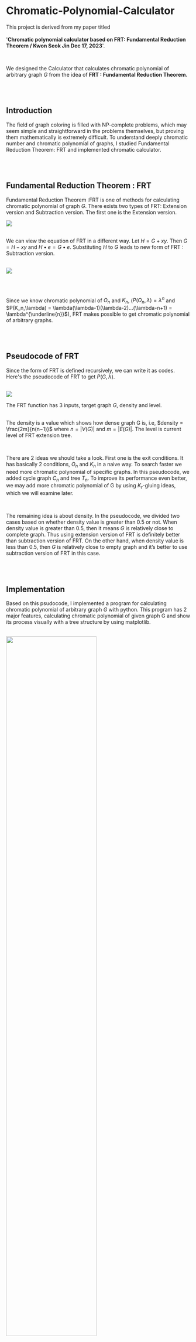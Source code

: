# Chromatic-Polynomial-Calculator

This project is derived from my paper titled <br><br> '**Chromatic polynomial calculator based on FRT: Fundamental
Reduction Theorem / Kwon Seok Jin Dec 17, 2023**'.

<br>

We designed the Calculator that calculates chromatic polynomial of arbitrary graph $G$ from the idea of **FRT : Fundamental
Reduction Theorem.** 

<br><br>

## Introduction 

The field of graph coloring is filled with NP-complete problems, which may seem simple and straightforward in the problems themselves, 
but proving them mathematically is extremely difficult. To understand deeply chromatic number and chromatic polynomial of graphs, 
I studied Fundamental Reduction Theorem: FRT and implemented chromatic calculator.




<br><br>

## Fundamental Reduction Theorem : FRT

Fundamental Reduction Theorem :FRT is one of methods for calculating chromatic polynomial of graph $G$. 
There exists two types of FRT: Extension version and Subtraction version. The first one is the Extension version. 

<img src="https://github.com/IyLias/chromatic-polynomial-calculator/assets/48081162/82b487c4-4e08-407d-b3d0-965877a3db07">
<br><br>

We can view the equation of FRT in a different way. Let $H = G + xy$. Then $G = H − xy$ and
$H • e = G • e$. Substituting $H$ to $G$ leads to new form of FRT : Subtraction version.


<br>
<img src="https://github.com/IyLias/chromatic-polynomial-calculator/assets/48081162/fbc43264-7360-4be1-a2fa-ba1f53e48f85" >


<br><br>

Since we know chromatic polynomial of $O_n$ and $K_n$, 
($P(O_n,\lambda)=\lambda^n$ and $P(K_n,\lambda) = \lambda(\lambda-1)(\lambda-2)...(\lambda-n+1) = \lambda^{\underline{n}}$), 
FRT makes possible to get chromatic polynomial of arbitrary graphs.




<br><br>

## Pseudocode of FRT 

Since the form of FRT is defined recursively, we can write it as codes. Here's the pseudocode of FRT to get $P(G,\lambda)$.

<br>
<img src="https://github.com/IyLias/chromatic-polynomial-calculator/assets/48081162/8fa4a791-b030-4a73-a74b-d9d38c9a7cb0" >

<br>

The FRT function has 3 inputs, target graph $G$, density and level. <br><br>

The density is a value which shows how dense graph G is, i.e, $density = \frac{2m}{n(n−1)}$ where $n = |V (G)|$ and $m = |E(G)|$. The level is current
level of FRT extension tree.

<br>

There are 2 ideas we should take a look. First one is the exit conditions. It has basically 2 conditions,
$O_n$ and $K_n$ in a naive way. To search faster we need more chromatic polynomial of specific graphs. In
this pseudocode, we added cycle graph $C_n$ and tree $T_n$. To improve its performance even better, we
may add more chromatic polynomial of G by using $K_r$-gluing ideas, which we will examine later.

<br>

The remaining idea is about density. In the pseudocode, we divided two cases based on whether density
value is greater than 0.5 or not. When density value is greater than 0.5, then it means $G$ is relatively
close to complete graph. Thus using extension version of FRT is definitely better than subtraction
version of FRT. On the other hand, when density value is less than 0.5, then $G$ is relatively close to
empty graph and it’s better to use subtraction version of FRT in this case.




<br><br>

## Implementation

Based on this psudocode, I implemented a program for calculating chromatic polynomial of arbitrary graph $G$ with python. 
This program has 2 major features, calculating chromatic polynomial of given graph G and show its process visually with a tree structure by using matplotlib.

<br>
<img src="https://github.com/IyLias/chromatic-polynomial-calculator/assets/48081162/1de7c297-4a1a-4cfc-90c4-e7ccc59aacf3" width="70%" height="70%">
<br>
Visualization of FRT process with tree structure

<br><br><br>
<img src="https://github.com/IyLias/chromatic-polynomial-calculator/assets/48081162/3644c76e-3dab-4acd-bf70-7a8a1344d309" width="75%" height="75%">

Calculation of chromatic polynomial of $G$



<br><br>

## References

[1] Russell Merris, Graph Theory (2001), 21-33. <br>

[2] Ronald C. Read, An Introduction to Chromatic Polynomials (1968), 1-20. <br>

[3] F. M. Dong, K. M. Koh, K. L. Teo, Chromatic Polynomials and Chromaticity of Graphs (2005),
1-13, 55-62.
